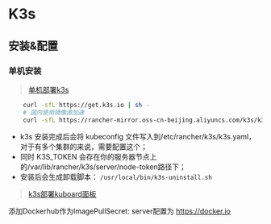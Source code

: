 # K3s 

## 安装&配置
### 单机安装
> [单机部署k3s](https://jasonkayzk.github.io/2022/10/21/%E5%8D%95%E6%9C%BA%E9%83%A8%E7%BD%B2k3s/)  

```sh
    curl -sfL https://get.k3s.io | sh -
    # 国内使用镜像源加速
    curl -sfL https://rancher-mirror.oss-cn-beijing.aliyuncs.com/k3s/k3s-install.sh | INSTALL_K3S_MIRROR=cn sh -
```

- k3s 安装完成后会将 kubeconfig 文件写入到/etc/rancher/k3s/k3s.yaml，对于有多个集群的来说，需要配置这个；
- 同时 K3S_TOKEN 会存在你的服务器节点上的/var/lib/rancher/k3s/server/node-token路径下；
- 安装后会生成卸载脚本： `/usr/local/bin/k3s-uninstall.sh`

> [k3s部署kuboard面板](https://www.cnblogs.com/sstu/p/16760138.html)

添加Dockerhub作为ImagePullSecret: server配置为 https://docker.io 